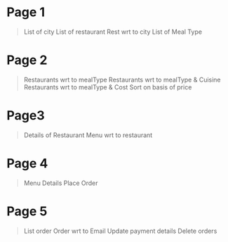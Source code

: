 # Page 1

> List of city
> List of restaurant
> Rest wrt to city
> List of Meal Type


# Page 2

> Restaurants wrt to mealType
> Restaurants wrt to mealType & Cuisine
> Restaurants wrt to mealType & Cost
> Sort on basis of price

# Page3

> Details of Restaurant
> Menu wrt to restaurant


# Page 4
> Menu Details
> Place Order

# Page 5
> List order
> Order wrt to Email
> Update payment details
> Delete orders